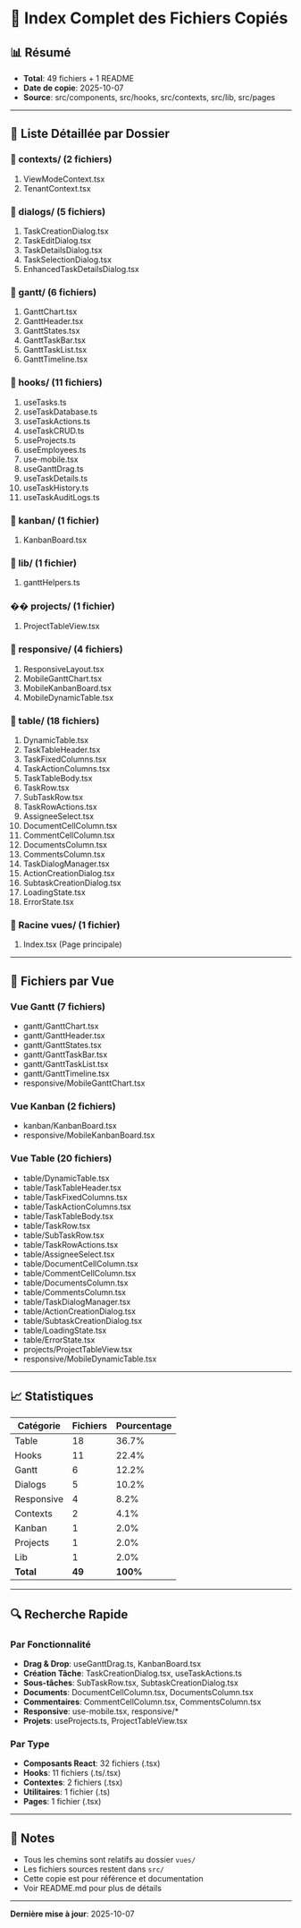 # 📑 Index Complet des Fichiers Copiés

## 📊 Résumé
- **Total**: 49 fichiers + 1 README
- **Date de copie**: 2025-10-07
- **Source**: src/components, src/hooks, src/contexts, src/lib, src/pages

---

## 📂 Liste Détaillée par Dossier

### 📁 contexts/ (2 fichiers)
1. ViewModeContext.tsx
2. TenantContext.tsx

### 📁 dialogs/ (5 fichiers)
1. TaskCreationDialog.tsx
2. TaskEditDialog.tsx
3. TaskDetailsDialog.tsx
4. TaskSelectionDialog.tsx
5. EnhancedTaskDetailsDialog.tsx

### 📁 gantt/ (6 fichiers)
1. GanttChart.tsx
2. GanttHeader.tsx
3. GanttStates.tsx
4. GanttTaskBar.tsx
5. GanttTaskList.tsx
6. GanttTimeline.tsx

### 📁 hooks/ (11 fichiers)
1. useTasks.ts
2. useTaskDatabase.ts
3. useTaskActions.ts
4. useTaskCRUD.ts
5. useProjects.ts
6. useEmployees.ts
7. use-mobile.tsx
8. useGanttDrag.ts
9. useTaskDetails.ts
10. useTaskHistory.ts
11. useTaskAuditLogs.ts

### 📁 kanban/ (1 fichier)
1. KanbanBoard.tsx

### 📁 lib/ (1 fichier)
1. ganttHelpers.ts

### �� projects/ (1 fichier)
1. ProjectTableView.tsx

### 📁 responsive/ (4 fichiers)
1. ResponsiveLayout.tsx
2. MobileGanttChart.tsx
3. MobileKanbanBoard.tsx
4. MobileDynamicTable.tsx

### 📁 table/ (18 fichiers)
1. DynamicTable.tsx
2. TaskTableHeader.tsx
3. TaskFixedColumns.tsx
4. TaskActionColumns.tsx
5. TaskTableBody.tsx
6. TaskRow.tsx
7. SubTaskRow.tsx
8. TaskRowActions.tsx
9. AssigneeSelect.tsx
10. DocumentCellColumn.tsx
11. CommentCellColumn.tsx
12. DocumentsColumn.tsx
13. CommentsColumn.tsx
14. TaskDialogManager.tsx
15. ActionCreationDialog.tsx
16. SubtaskCreationDialog.tsx
17. LoadingState.tsx
18. ErrorState.tsx

### 📁 Racine vues/ (1 fichier)
1. Index.tsx (Page principale)

---

## 🎯 Fichiers par Vue

### Vue Gantt (7 fichiers)
- gantt/GanttChart.tsx
- gantt/GanttHeader.tsx
- gantt/GanttStates.tsx
- gantt/GanttTaskBar.tsx
- gantt/GanttTaskList.tsx
- gantt/GanttTimeline.tsx
- responsive/MobileGanttChart.tsx

### Vue Kanban (2 fichiers)
- kanban/KanbanBoard.tsx
- responsive/MobileKanbanBoard.tsx

### Vue Table (20 fichiers)
- table/DynamicTable.tsx
- table/TaskTableHeader.tsx
- table/TaskFixedColumns.tsx
- table/TaskActionColumns.tsx
- table/TaskTableBody.tsx
- table/TaskRow.tsx
- table/SubTaskRow.tsx
- table/TaskRowActions.tsx
- table/AssigneeSelect.tsx
- table/DocumentCellColumn.tsx
- table/CommentCellColumn.tsx
- table/DocumentsColumn.tsx
- table/CommentsColumn.tsx
- table/TaskDialogManager.tsx
- table/ActionCreationDialog.tsx
- table/SubtaskCreationDialog.tsx
- table/LoadingState.tsx
- table/ErrorState.tsx
- projects/ProjectTableView.tsx
- responsive/MobileDynamicTable.tsx

---

## 📈 Statistiques

| Catégorie | Fichiers | Pourcentage |
|-----------|----------|-------------|
| Table | 18 | 36.7% |
| Hooks | 11 | 22.4% |
| Gantt | 6 | 12.2% |
| Dialogs | 5 | 10.2% |
| Responsive | 4 | 8.2% |
| Contexts | 2 | 4.1% |
| Kanban | 1 | 2.0% |
| Projects | 1 | 2.0% |
| Lib | 1 | 2.0% |
| **Total** | **49** | **100%** |

---

## 🔍 Recherche Rapide

### Par Fonctionnalité
- **Drag & Drop**: useGanttDrag.ts, KanbanBoard.tsx
- **Création Tâche**: TaskCreationDialog.tsx, useTaskActions.ts
- **Sous-tâches**: SubTaskRow.tsx, SubtaskCreationDialog.tsx
- **Documents**: DocumentCellColumn.tsx, DocumentsColumn.tsx
- **Commentaires**: CommentCellColumn.tsx, CommentsColumn.tsx
- **Responsive**: use-mobile.tsx, responsive/*
- **Projets**: useProjects.ts, ProjectTableView.tsx

### Par Type
- **Composants React**: 32 fichiers (.tsx)
- **Hooks**: 11 fichiers (.ts/.tsx)
- **Contextes**: 2 fichiers (.tsx)
- **Utilitaires**: 1 fichier (.ts)
- **Pages**: 1 fichier (.tsx)

---

## 📝 Notes

- Tous les chemins sont relatifs au dossier `vues/`
- Les fichiers sources restent dans `src/`
- Cette copie est pour référence et documentation
- Voir README.md pour plus de détails

---

**Dernière mise à jour**: 2025-10-07
